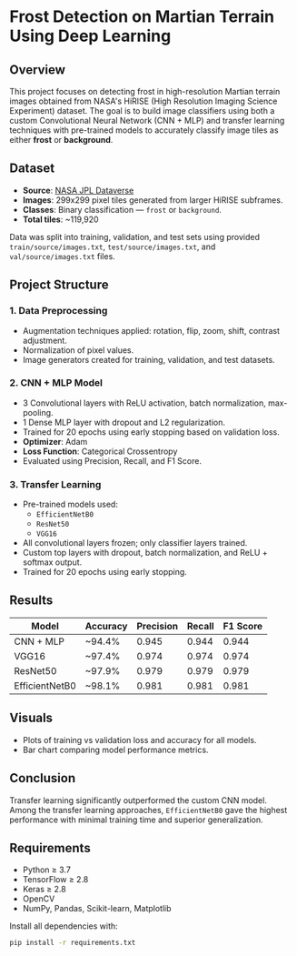 # Frost Detection on Martian Terrain Using Deep Learning

## Overview

This project focuses on detecting frost in high-resolution Martian terrain images obtained from NASA's HiRISE (High Resolution Imaging Science Experiment) dataset. The goal is to build image classifiers using both a custom Convolutional Neural Network (CNN + MLP) and transfer learning techniques with pre-trained models to accurately classify image tiles as either **frost** or **background**.

## Dataset

- **Source**: [NASA JPL Dataverse](https://dataverse.jpl.nasa.gov/dataset.xhtml?persistentId=doi:10.48577/jpl.QJ9PYA)
- **Images**: 299x299 pixel tiles generated from larger HiRISE subframes.
- **Classes**: Binary classification — `frost` or `background`.
- **Total tiles**: ~119,920

Data was split into training, validation, and test sets using provided `train/source/images.txt`, `test/source/images.txt`, and `val/source/images.txt` files.

## Project Structure

### 1. Data Preprocessing
- Augmentation techniques applied: rotation, flip, zoom, shift, contrast adjustment.
- Normalization of pixel values.
- Image generators created for training, validation, and test datasets.

### 2. CNN + MLP Model
- 3 Convolutional layers with ReLU activation, batch normalization, max-pooling.
- 1 Dense MLP layer with dropout and L2 regularization.
- Trained for 20 epochs using early stopping based on validation loss.
- **Optimizer**: Adam  
- **Loss Function**: Categorical Crossentropy  
- Evaluated using Precision, Recall, and F1 Score.

### 3. Transfer Learning
- Pre-trained models used:
  - `EfficientNetB0`
  - `ResNet50`
  - `VGG16`
- All convolutional layers frozen; only classifier layers trained.
- Custom top layers with dropout, batch normalization, and ReLU + softmax output.
- Trained for 20 epochs using early stopping.

## Results

| Model          | Accuracy | Precision | Recall | F1 Score |
|----------------|----------|-----------|--------|----------|
| CNN + MLP      | ~94.4%   | 0.945     | 0.944  | 0.944    |
| VGG16          | ~97.4%   | 0.974     | 0.974  | 0.974    |
| ResNet50       | ~97.9%   | 0.979     | 0.979  | 0.979    |
| EfficientNetB0 | ~98.1%   | 0.981     | 0.981  | 0.981    |

## Visuals

- Plots of training vs validation loss and accuracy for all models.
- Bar chart comparing model performance metrics.

## Conclusion

Transfer learning significantly outperformed the custom CNN model. Among the transfer learning approaches, `EfficientNetB0` gave the highest performance with minimal training time and superior generalization.

## Requirements

- Python ≥ 3.7  
- TensorFlow ≥ 2.8  
- Keras ≥ 2.8  
- OpenCV  
- NumPy, Pandas, Scikit-learn, Matplotlib  

Install all dependencies with:

```bash
pip install -r requirements.txt
